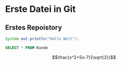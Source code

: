# Erste Datei in Git

## Erstes Repoistory
````java
System.out.println("Hallo Welt");
````

````SQL
SELECT * FROM Kunde
````

$$\frac{x^2+5x-7}{\sqrt{2}}$$
